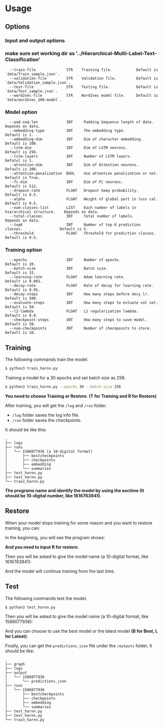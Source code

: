 # Usage

## Options

### Input and output options
### make sure set working dir as '../Hierarchical-Multi-Label-Text-Classification'
```
  --train-file              STR    Training file.      		Default is `data/Train_sample.json`.
  --validation-file         STR    Validation file.      	Default is `data/Validation_sample.json`.
  --test-file               STR    Testing file.       		Default is `data/Test_sample.json`.
  --word2vec-file           STR    Word2vec model file.		Default is `data/word2vec_100.model`.
```

### Model option

```
  --pad-seq-len             INT     Padding Sequence length of data.                    Depends on data.
  --embedding-type          INT     The embedding type.                                 Default is 1.
  --embedding-dim           INT     Dim of character embedding.                         Default is 100.
  --lstm-dim                INT     Dim of LSTM neurons.                                Default is 256.
  --lstm-layers             INT     Number of LSTM layers.                              Defatul is 1.
  --attention-dim           INT     Dim of Attention neurons.                           Default is 200.
  --attention-penalization  BOOL    Use attention penalization or not.                  Default is True.
  --fc-dim                  INT     Dim of FC neurons.                                  Default is 512.
  --dropout-rate            FLOAT   Dropout keep probability.                           Default is 0.5.
  --alpha                   FLOAT   Weight of global part in loss cal.                  Default is 0.5.
  --num-classes-list        LIST    Each number of labels in hierarchical structure.    Depends on data.
  --total-classes           INT     Total number of labels.                             Depends on data.
  --topK                    INT     Number of top K prediction classes.                 Default is 5.
  --threshold               FLOAT   Threshold for prediction classes.                   Default is 0.5.
```

### Training option

```
  --epochs                  INT     Number of epochs.                       Default is 20.
  --batch-size              INT     Batch size.                             Default is 32.
  --learning-rate           FLOAT   Adam learning rate.                     Default is 0.001.
  --decay-rate              FLOAT   Rate of decay for learning rate.        Default is 0.95.
  --decay-steps             INT     How many steps before decy lr.          Default is 500.
  --evaluate-steps          INT     How many steps to evluate val set.      Default is 50.
  --l2-lambda               FLOAT   L2 regularization lambda.               Default is 0.0.
  --checkpoint-steps        INT     How many steps to save model.           Default is 50.
  --num-checkpoints         INT     Number of checkpoints to store.         Default is 10.
```

## Training

The following commands train the model.

```bash
$ python3 train_harnn.py
```

Training a model for a 30 epochs and set batch size as 256.

```bash
$ python3 train_harnn.py --epochs 30 --batch-size 256
```


**You need to choose Training or Restore. (T for Training and R for Restore)**

After training, you will get the `/log` and  `/run` folder.

- `/log` folder saves the log info file.
- `/run` folder saves the checkpoints.

It should be like this:

```text
.
├── logs
├── runs
│   └── 1586077936 [a 10-digital format]
│       ├── bestcheckpoints
│       ├── checkpoints
│       ├── embedding
│       └── summaries
├── test_harnn.py
├── text_harnn.py
└── train_harnn.py
```

**The programs name and identify the model by using the asctime (It should be 10-digital number, like 1616763941).**

## Restore

When your model stops training for some reason and you want to restore training, you can:

In the beginning, you will see the program shows:


**And you need to input R for restore.**

Then you will be asked to give the model name (a 10-digital format, like 1616763941):


And the model will continue training from the last time.

## Test

The following commands test the model.

```bash
$ python3 test_harnn.py
```

Then you will be asked to give the model name (a 10-digital format, like 1586077936):


And you can choose to use the best model or the latest model **(B for Best, L for Latest)**:


Finally, you can get the `predictions.json` file under the `/outputs`  folder, it should be like:

```text
.
├── graph
├── logs
├── output
│   └── 1586077936
│       └── predictions.json
├── runs
│   └── 1586077936
│       ├── bestcheckpoints
│       ├── checkpoints
│       ├── embedding
│       └── summaries
├── test_harnn.py
├── text_harnn.py
└── train_harnn.py
```

